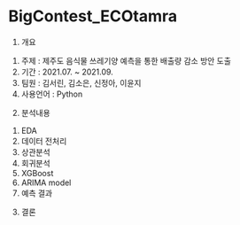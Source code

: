 # BigContest_ECOtamra

1. 개요
1) 주제 : 제주도 음식물 쓰레기양 예측을 통한 배출량 감소 방안 도출
2) 기간 : 2021.07. ~ 2021.09.
3) 팀원 : 김서린, 김소은, 신정아, 이윤지
4) 사용언어 : Python

2. 분석내용
1) EDA
2) 데이터 전처리
3) 상관분석
4) 회귀분석
5) XGBoost
6) ARIMA model
7) 예측 결과

3. 결론
